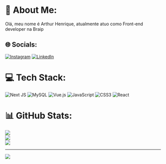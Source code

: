 # 💫 About Me:
Olá, meu nome é Arthur Henrique, atualmente atuo como Front-end developer na Braip


## 🌐 Socials:
[![Instagram](https://img.shields.io/badge/Instagram-%23E4405F.svg?logo=Instagram&logoColor=white)](https://instagram.com/arthurhenrique200) [![LinkedIn](https://img.shields.io/badge/LinkedIn-%230077B5.svg?logo=linkedin&logoColor=white)](https://linkedin.com/in/henrique-arthur) 

# 💻 Tech Stack:
![Next JS](https://img.shields.io/badge/Next-black?style=for-the-badge&logo=next.js&logoColor=white) ![MySQL](https://img.shields.io/badge/mysql-%2300f.svg?style=for-the-badge&logo=mysql&logoColor=white) ![Vue.js](https://img.shields.io/badge/vuejs-%2335495e.svg?style=for-the-badge&logo=vuedotjs&logoColor=%234FC08D) ![JavaScript](https://img.shields.io/badge/javascript-%23323330.svg?style=for-the-badge&logo=javascript&logoColor=%23F7DF1E) ![CSS3](https://img.shields.io/badge/css3-%231572B6.svg?style=for-the-badge&logo=css3&logoColor=white) ![React](https://img.shields.io/badge/react-%2320232a.svg?style=for-the-badge&logo=react&logoColor=%2361DAFB)
# 📊 GitHub Stats:
![](https://github-readme-stats.vercel.app/api?username=henrique-arthur&theme=dark&hide_border=true&include_all_commits=true&count_private=true)<br/>
![](https://github-readme-streak-stats.herokuapp.com/?user=henrique-arthur&theme=dark&hide_border=true)<br/>
![](https://github-readme-stats.vercel.app/api/top-langs/?username=henrique-arthur&theme=dark&hide_border=true&include_all_commits=true&count_private=true&layout=compact)

---
[![](https://visitcount.itsvg.in/api?id=henrique-arthur&icon=1&color=12)](https://visitcount.itsvg.in)

<!-- Proudly created with GPRM ( https://gprm.itsvg.in ) -->
